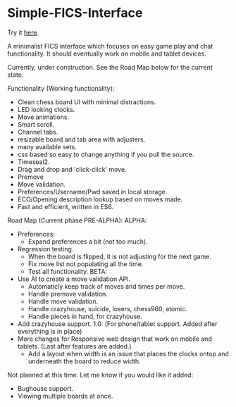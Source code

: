 # Simple-FICS-Interface
Try it <a href="https://cday-with-ai.github.io/Simple-FICS-Interface/" target="_blank">here</a>.

A minimalist FICS interface which focuses on easy game play and chat functionality. It should eventually work on mobile and tablet devices.

Currently, under construction. See the Road Map below for the current state.

Functionality (Working functionality):
- Clean chess board UI with minimal distractions.
- LED looking clocks.
- Move animations.
- Smart scroll.
- Channel tabs.
- resizable board and tab area with adjusters.
- many available sets.
- css based so easy to change anything if you pull the source.
- Timeseal2.
- Drag and drop and 'click-click' move.
- Premove
- Move validation.
- Preferences/Username/Pwd saved in local storage.
- ECO/Opening description lookup based on moves made.
- Fast and efficient, written in ES6.

Road Map (Current phase PRE-ALPHA):
ALPHA:
- Preferences:
  - Expand preferences a bit (not too much).
- Regression testing.
  - When the board is flipped, it is not adjusting for the next game.
  - Fix move list not populating all the time.
  - Test all functionality.
BETA:
- Use AI to create a move validation API.
  - Automaticly keep track of moves and times per move.
  - Handle premove validation.
  - Handle move validation.
  - Handle crazyhouse, suicide, losers, chess960, atomic.
  - Handle pieces in hand, for crazyhouse.
- Add crazyhouse support.
1.0: (For phone/tablet support. Added after everything is in place)
- More changes for Responsive web design that work on mobile and tablets. (Last after features are added.)
  - Add a layout when width is an issue that places the clocks ontop and underneath the board to reduce width.


Not planned at this time. Let me know if you would like it added:
- Bughouse support.
- Viewing multiple boards at once.